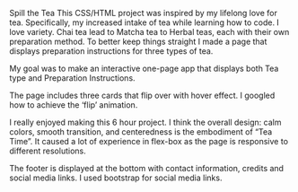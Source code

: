 Spill the Tea
This CSS/HTML project was inspired by my lifelong love for tea. Specifically, my increased intake of tea while learning how to code. I love variety. Chai tea lead to Matcha tea to Herbal teas, each with their own preparation method. To better keep things straight I made a page that displays preparation instructions for three types of tea.

My goal was to make an interactive one-page app that displays both Tea type and Preparation Instructions.

The page includes three cards that flip over with hover effect. I googled how to achieve the ‘flip’ animation. 

I really enjoyed making this 6 hour project. I think the overall design: calm colors, smooth transition, and centeredness is the embodiment of “Tea Time”. It caused a lot of experience in flex-box as the page is responsive to different resolutions.

The footer is displayed at the bottom with contact information, credits and social media links. I used bootstrap for social media links.

